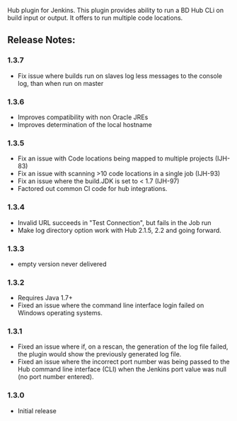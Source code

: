 Hub plugin for Jenkins. This plugin provides ability to run a BD Hub CLi on build input or output. It offers to run multiple code locations.

## Release Notes:
### 1.3.7
* Fix issue where builds run on slaves log less messages to the console log, than when run on master
### 1.3.6
* Improves compatibility with non Oracle JREs
* Improves determination of the local hostname 
### 1.3.5
* Fix an issue with Code locations being mapped to multiple projects (IJH-83)
* Fix an issue with scanning >10 code locations in a single job (IJH-93)
* Fix an issue where the build.JDK is set to < 1.7 (IJH-97)
* Factored out common CI code for hub integrations.
### 1.3.4
* Invalid URL succeeds in "Test Connection", but fails in the Job run
* Make log directory option work with Hub 2.1.5, 2.2 and going forward.
### 1.3.3
* empty version never delivered
### 1.3.2
* Requires Java 1.7+
* Fixed an issue where the command line interface login failed on Windows operating systems.
### 1.3.1
* Fixed an issue where if, on a rescan, the generation of the log file failed, the plugin would show the previously generated log file.
* Fixed an issue where the incorrect port number was being passed to the Hub command line interface (CLI) when the Jenkins port value was null (no port number entered). 
### 1.3.0
* Initial release
